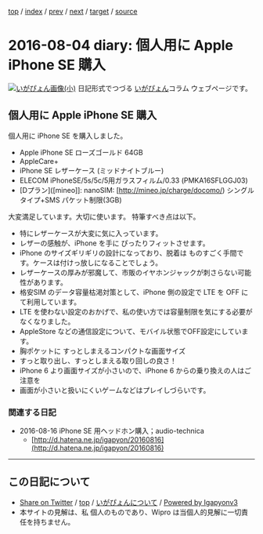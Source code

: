 [top](../index.html) 
 / [index](index.html) 
 / [prev](ig160729.html) 
 / [next](ig160806.html) 
 / [target](http://www.igapyon.jp/igapyon/diary/2016/ig160804.html) 
 / [source](https://github.com/igapyon/diary/blob/master/2016/ig160804.src.md) 

2016-08-04 diary: 個人用に Apple iPhone SE 購入
=====================================================================================================
[![いがぴょん画像(小)](http://www.igapyon.jp/igapyon/diary/images/iga200306s.jpg "いがぴょん")](http://www.igapyon.jp/igapyon/diary/memo/memoigapyon.html) 日記形式でつづる [いがぴょん](http://www.igapyon.jp/igapyon/diary/memo/memoigapyon.html)コラム ウェブページです。

## 個人用に Apple iPhone SE 購入

個人用に iPhone SE を購入しました。

*  Apple iPhone SE ローズゴールド 64GB
*  AppleCare+
*  iPhone SE レザーケース (ミッドナイトブルー)
*  ELECOM iPhoneSE/5s/5c/5用ガラスフィルム/0.33 (PMKA16SFLGGJ03)
*  [Dプラン]([mineo]]: nanoSIM: [http://mineo.jp/charge/docomo/) シングルタイプ+SMS パケット制限(3GB)

大変満足しています。大切に使います。
特筆すべき点は以下。

*  特にレザーケースが大変に気に入っています。
  *  レザーの感触が、iPhone を手に ぴったりフィットさせます。
  *  iPhone のサイズギリギリの設計になっており、脱着は ものすごく手間です。ケースは付けっ放しになることでしょう。
  *  レザーケースの厚みが邪魔して、市販のイヤホンジャックが刺さらない可能性があります。
*  格安SIM のデータ容量枯渇対策として、iPhone 側の設定で LTE を OFF にて利用しています。
  *  LTE を使わない設定のおかげで、私の使い方では容量制限を気にする必要がなくなりました。
  *  AppleStore などの通信設定について、モバイル状態でOFF設定にしています。
*  胸ポケットに すっとしまえるコンパクトな画面サイズ
  *  すっと取り出し、すっとしまえる取り回しの良さ！
  *  iPhone 6 より画面サイズが小さいので、iPhone 6 からの乗り換えの人はご注意を
  *  画面が小さいと扱いにくいゲームなどはプレイしづらいです。



### 関連する日記


* 2016-08-16 iPhone SE 用ヘッドホン購入；audio-technica
  * [http://d.hatena.ne.jp/igapyon/20160816](http://d.hatena.ne.jp/igapyon/20160816)


----------------------------------------------------------------------------------------------------

## この日記について

* [Share on Twitter](https://twitter.com/intent/tweet?hashtags=igapyon%2Cdiary%2C%E3%81%84%E3%81%8C%E3%81%B4%E3%82%87%E3%82%93&text=%E5%80%8B%E4%BA%BA%E7%94%A8%E3%81%AB+Apple+iPhone+SE+%E8%B3%BC%E5%85%A5&url=http%3A%2F%2Fwww.igapyon.jp%2Figapyon%2Fdiary%2F2016%2Fig160804.html) / [top](../index.html) / [いがぴょんについて](http://www.igapyon.jp/igapyon/diary/memo/memoigapyon.html) / [Powered by Igapyonv3](https://github.com/igapyon/igapyonv3)
* 本サイトの見解は、私 個人のものであり、Wipro は当個人的見解に一切責任を持ちません。 
